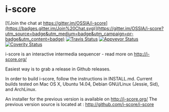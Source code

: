 i-score
=======

[![Join the chat at https://gitter.im/OSSIA/i-score](https://badges.gitter.im/Join%20Chat.svg)](https://gitter.im/OSSIA/i-score?utm_source=badge&utm_medium=badge&utm_campaign=pr-badge&utm_content=badge)
[![Travis Status](https://travis-ci.org/OSSIA/i-score.svg?branch=dev)](https://travis-ci.org/OSSIA/i-score)
[![Appveyor Status](https://ci.appveyor.com/api/projects/status/github/JeanMichaelCelerier/i-score?branch=master&svg=true)](https://ci.appveyor.com/project/JeanMichalCelerier/i-score)
[![Coverity Status](https://scan.coverity.com/projects/3356/badge.svg)](https://scan.coverity.com/projects/3356)

i-score is an interactive intermedia sequencer - read more on http://i-score.org/

Easiest way is to grab a release in Github releases.

In order to build i-score, follow the instructions in INSTALL.md.
Current builds tested on Mac OS X, Ubuntu 14.04, Debian GNU/Linux (Jessie, Sid), and ArchLinux.

An installer for the previous version is available on http://i-score.org/
The previous version source is located at : http://github.com/i-score/i-score
